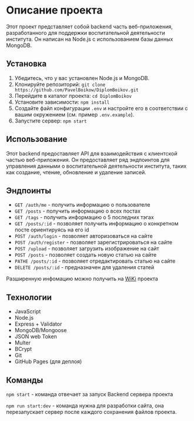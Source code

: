 # Описание проекта

Этот проект представляет собой backend часть веб-приложения, разработанного для поддержки воспитательной деятельности института. Он написан на Node.js с использованием базы данных MongoDB.

## Установка

1. Убедитесь, что у вас установлен Node.js и MongoDB.
2. Клонируйте репозиторий: `git clone https://github.com/PavelBoikow/DiplomBoikov.git`
3. Перейдите в каталог проекта: `cd DiplomBoikov`
4. Установите зависимости: `npm install`
5. Создайте файл конфигурации `.env` и настройте его в соответствии с вашим окружением (см. пример `.env.example`).
6. Запустите сервер: `npm start`

## Использование

Этот backend предоставляет API для взаимодействия с клиентской частью веб-приложения. Он предоставляет ряд эндпоинтов для управления данными о воспитательной деятельности института, таких как создание, чтение, обновление и удаление записей.

## Эндпоинты

- `GET /auth/me` - получить информацию о пользователе
- `GET /posts` - получить информацию о всех постах
- `GET /tags` - получить информацию о 5 последних тэгах 
- `GET /posts/:id` - позволяет получить информацию о конкретном посте ориентируясь на его id
- `POST /auth/login` - позволяет авторизоваться на сайте
- `POST /auth/register` - позволяет зарегистрироваться на сайте
- `POST /upload` - позволяет загрузить изображение на сайт
- `POST /posts` - позволяет создать новую статью на сайте 
- `PATHE /posts/:id` - позволяет отредактировать статью на сайте
- `DELETE /posts/:id` - предназначен для удаления статей

Разширенную инфомацию можно получить на [WiKi](https://github.com/PavelBoikow/DiplomBoikov/wiki/%D0%AD%D0%BD%D0%B4%D0%BF%D0%BE%D0%B8%D0%BD%D1%82%D1%8B) проекта

## Технологии 

- JavaScript
- Node.js
- Express + Validator
- MongoDB/Mongoose
- JSON web Token
- Multer
- BCrypt
- Git
- GitHub Pages (для деплоя)

## Команды
`npm start` - команда отвечает за запуск Backend сервера проекта

`npm run start:dev` - команда нужна для разработки сайта, она перезапускает сервер после каждого сохранения файлов проекта.
